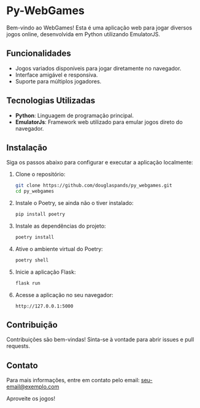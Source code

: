 # Py-WebGames

Bem-vindo ao WebGames! Esta é uma aplicação web para jogar diversos jogos online, desenvolvida em Python utilizando EmulatorJS.

## Funcionalidades

- Jogos variados disponíveis para jogar diretamente no navegador.
- Interface amigável e responsiva.
- Suporte para múltiplos jogadores.

## Tecnologias Utilizadas

- **Python**: Linguagem de programação principal.
- **EmulatorJs**: Framework web utilizado para emular jogos direto do navegador.

## Instalação

Siga os passos abaixo para configurar e executar a aplicação localmente:

1. Clone o repositório:
    ```bash
    git clone https://github.com/douglaspands/py_webgames.git
    cd py_webgames
    ```

2. Instale o Poetry, se ainda não o tiver instalado:
    ```bash
    pip install poetry
    ```

3. Instale as dependências do projeto:
    ```bash
    poetry install
    ```

4. Ative o ambiente virtual do Poetry:
    ```bash
    poetry shell
    ```

5. Inicie a aplicação Flask:
    ```bash
    flask run
    ```

6. Acesse a aplicação no seu navegador:
    ```
    http://127.0.0.1:5000
    ```

## Contribuição

Contribuições são bem-vindas! Sinta-se à vontade para abrir issues e pull requests.

## Contato

Para mais informações, entre em contato pelo email: seu-email@exemplo.com

Aproveite os jogos!